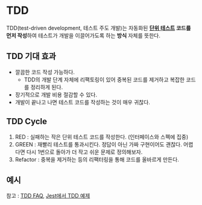 # TDD

TDD(test-driven development, 테스트 주도 개발)는 자동화된 **[단위 테스트](../week1/testing-library.md#테스트-종류) 코드를 먼저 작성**하여 테스트가 개발을 이끌어가도록 하는 **방식** 자체를 뜻한다.

## TDD 기대 효과

- 깔끔한 코드 작성 가능하다.
  - TDD의 개발 단계 자체에 리팩토링이 있어 중복된 코드를 제거하고 복잡한 코드를 정리하게 된다.
- 장기적으로 개발 비용 절감할 수 있다.
- 개발이 끝나고 나면 테스트 코드를 작성하는 것이 매우 귀찮다.

## TDD Cycle

1. RED : 실패하는 작은 단위 테스트 코드를 작성한다. (인터페이스와 스펙에 집중)
2. GREEN : 재빨리 테스트를 통과시킨다. 정답이 아닌 가짜 구현이어도 괜찮다. 어렵다면 다시 1번으로 돌아가 더 작고 쉬운 문제로 정의해보자.
3. Refactor : 중복을 제거하는 등의 리팩터링을 통해 코드를 올바르게 만든다.

## 예시

참고 : [TDD FAQ](https://github.com/ahastudio/til/blob/main/blog/2016/12-03-tdd-faq.md), [Jest에서 TDD 예제](https://github.com/ahastudio/til/blob/main/jest/20201204-simple-tdd-example.md)
